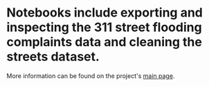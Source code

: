 # Notebooks include exporting and inspecting the 311 street flooding complaints data and cleaning the streets dataset.

More information can be found on the project's [main page](https://github.com/mebauer/nyc-311-street-flooding#Data-Wrangling-Notebooks).